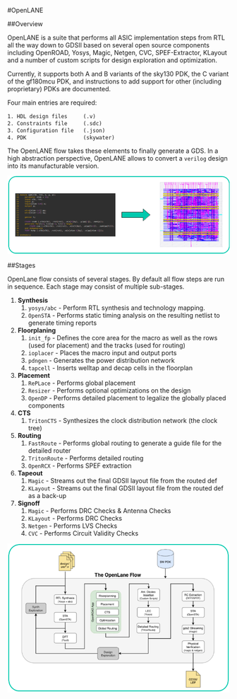 #OpenLANE

##Overview

OpenLANE is a suite that performs all ASIC implementation steps from RTL all the way down to GDSII based on several open source components including OpenROAD, Yosys, Magic, Netgen, CVC, SPEF-Extractor, KLayout and a number of custom scripts for design exploration and optimization.

Currently, it supports both A and B variants of the sky130 PDK, the C variant of the gf180mcu PDK, and instructions to add support for other (including proprietary) PDKs are documented.

Four main entries are required: 

    1. HDL design files		(.v)
    2. Constraints file 	(.sdc)
    3. Configuration file	(.json)
    4. PDK 					(skywater)

The OpenLANE flow takes these elements to finally generate a GDS. In a high abstraction perspective, OpenLANE allows to convert a `verilog` design into its manufacturable version.

![RTL2GDS Image](https://github.com/saredabcar/tae_2023_ol/blob/fc5c1f22a7e913de061b9fe409ca02d1156aa82c/assets/images/rtl2gds.png)

##Stages

OpenLane flow consists of several stages. By default all flow steps are run in sequence. Each stage may consist of multiple sub-stages.

1. **Synthesis**
    1. `yosys/abc` - Perform RTL synthesis and technology mapping.
    2. `OpenSTA` - Performs static timing analysis on the resulting netlist to generate timing reports
2. **Floorplaning**
    1. `init_fp` - Defines the core area for the macro as well as the rows (used for placement) and the tracks (used for routing)
    2. `ioplacer` - Places the macro input and output ports
    3. `pdngen` - Generates the power distribution network
    4. `tapcell` - Inserts welltap and decap cells in the floorplan
3. **Placement**
    1. `RePLace` - Performs global placement
    2. `Resizer` - Performs optional optimizations on the design
    3. `OpenDP` - Performs detailed placement to legalize the globally placed components
4. **CTS**
    1. `TritonCTS` - Synthesizes the clock distribution network (the clock tree)
5. **Routing**
    1. `FastRoute` - Performs global routing to generate a guide file for the detailed router
    2. `TritonRoute` - Performs detailed routing
    3. `OpenRCX` - Performs SPEF extraction
6. **Tapeout**
    1. `Magic` - Streams out the final GDSII layout file from the routed def
    2. `KLayout` - Streams out the final GDSII layout file from the routed def as a back-up
7. **Signoff**
    1. `Magic` - Performs DRC Checks & Antenna Checks
    2. `KLayout` - Performs DRC Checks
    3. `Netgen` - Performs LVS Checks
    4. `CVC` - Performs Circuit Validity Checks

![OpenLANE_flow_diagram](https://github.com/saredabcar/tae_2023_ol/blob/fc5c1f22a7e913de061b9fe409ca02d1156aa82c/assets/images/openlane_flow_diagram.png)


